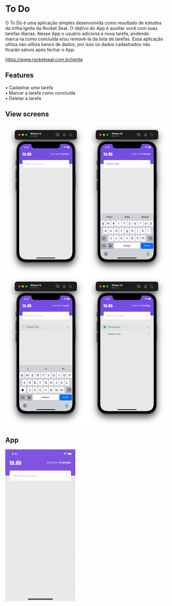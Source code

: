 # To Do

O To Do é uma aplicação simples desenvolvida como resultado de estudos da trilha Ignite da Rocket Seat. O objtivo do App é auxiliar você com suas tarefas diarias. Nesse App o usuário adiciona a nova tarefa, podendo marca-la como concluída e/ou removê-la da lista de tarefas. Essa aplicação utiliza não utiliza banco de dados, por isso os dados cadastrados não ficarão salvos após fechar o App.

https://www.rocketseat.com.br/ignite

## Features

• Cadastrar uma tarefa <br>
• Marcar a tarefa como concluída <br>
• Deletar a tarefa <br>

## View screens

<div style="display: flex; flex-direction: row;">
    <img src="screenshots/home.png" height="480px">  
    <img src="screenshots/new-task.png" height="480px">  
</div>

<div style="display: flex; flex-direction: row;">
    <img src="screenshots/list-task.png" height="480px">  
    <img src="screenshots/task-marked-read.png" height="480px">  
</div>

## App

<img src="screenshots/to-do.gif" height="480px" >
